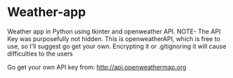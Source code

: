 # Weather-app
Weather app in Python using tkinter and openweather API.
NOTE- The API Key was purposefully not hidden.
This is openweatherAPI, which is free to use, so I'll suggest go get your own.
Encrypting it or .gitignoring it will cause difficulties to the users

Go get your own API key from: http://api.openweathermap.org
